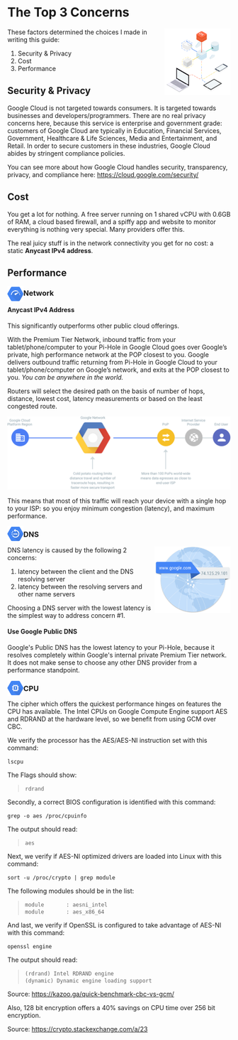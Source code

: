 # The Top 3 Concerns

<img src="./images/faq.svg" height="150" align="right">

These factors determined the choices I made in writing this guide:

1. Security & Privacy
2. Cost
3. Performance

## Security & Privacy

Google Cloud is not targeted towards consumers. It is targeted towards businesses and developers/programmers. There are no real privacy concerns here, because this service is enterprise and government grade: customers of Google Cloud are typically in Education, Financial Services, Government, Healthcare & Life Sciences, Media and Entertainment, and Retail. In order to secure customers in these industries, Google Cloud abides by stringent compliance policies.

You can see more about how Google Cloud handles security, transparency, privacy, and compliance here: https://cloud.google.com/security/

## Cost

You get a lot for nothing. A free server running on 1 shared vCPU with 0.6GB of RAM, a cloud based firewall, and a spiffy app and website to monitor everything is nothing very special. Many providers offer this.

The real juicy stuff is in the network connectivity you get for no cost: a static **Anycast IPv4 address**.

## Performance

<img src="./images/logos/faq-network.svg" height="36" align="left">

### Network

#### Anycast IPv4 Address

This significantly outperforms other public cloud offerings.

With the Premium Tier Network, inbound traffic from your tablet/phone/computer to your Pi-Hole in Google Cloud goes over Google’s private, high performance network at the POP closest to you. Google delivers outbound traffic returning from Pi-Hole in Google Cloud to your tablet/phone/computer on Google’s network, and exits at the POP closest to you. *You can be anywhere in the world.*

Routers will select the desired path on the basis of number of hops, distance, lowest cost, latency measurements or based on the least congested route.

<img src="./images/premium-network-diagram.svg">

This means that most of this traffic will reach your device with a single hop to your ISP: so you enjoy minimum congestion (latency), and maximum performance.

<img src="./images/logos/faq-dns.svg" height="36" align="left">

### DNS

<img src="./images/global-dns-network.png" height="150" align="right">

DNS latency is caused by the following 2 concerns:

1. latency between the client and the DNS resolving server
2. latency between the resolving servers and other name servers

Choosing a DNS server with the lowest latency is the simplest way to address concern #1.

#### Use Google Public DNS

Google's Public DNS has the lowest latency to your Pi-Hole, because it resolves completely within Google's internal private Premium Tier network. It does not make sense to choose any other DNS provider from a performance standpoint.

<img src="./images/logos/faq-cpu.svg" height="36" align="left">

### CPU

The cipher which offers the quickest performance hinges on features the CPU has available. The Intel CPUs on Google Compute Engine support AES and RDRAND at the hardware level, so we benefit from using GCM over CBC.

We verify the processor has the AES/AES-NI instruction set with this command:

```
lscpu
```

The Flags should show:

> ```
> rdrand
> ```

Secondly, a correct BIOS configuration is identified with this command:

```
grep -o aes /proc/cpuinfo
```

The output should read:

>```
> aes
> ```

Next, we verify if AES-NI optimized drivers are loaded into Linux with this command:

```
sort -u /proc/crypto | grep module
```

The following modules should be in the list:

> ```
> module       : aesni_intel
> module       : aes_x86_64
> ```

And last, we verify if OpenSSL is configured to take advantage of AES-NI with this command:

```
openssl engine
```

The output should read:

> ```
> (rdrand) Intel RDRAND engine
> (dynamic) Dynamic engine loading support
> ```

Source: https://kazoo.ga/quick-benchmark-cbc-vs-gcm/

Also, 128 bit encryption offers a 40% savings on CPU time over 256 bit encryption.

Source: https://crypto.stackexchange.com/a/23